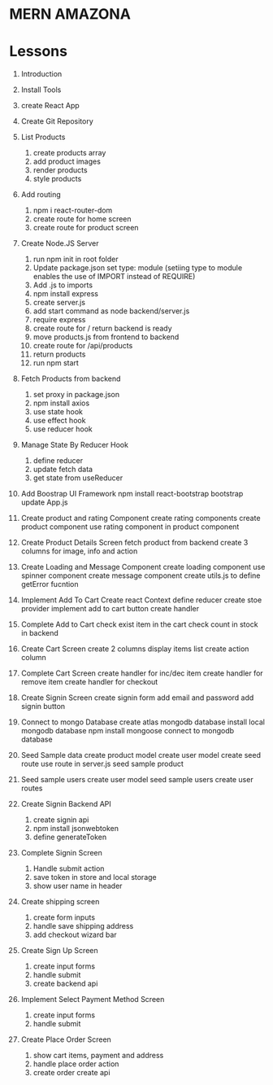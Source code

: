 # MERN AMAZONA

# Lessons

1. Introduction
2. Install Tools
3. create React App
4. Create Git Repository
5. List Products
   1. create products array
   2. add product images
   3. render products
   4. style products
6. Add routing
   1. npm i react-router-dom
   2. create route for home screen
   3. create route for product screen
7. Create Node.JS Server
   1. run npm init in root folder
   2. Update package.json set type: module (setiing type to module enables the use of IMPORT instead of REQUIRE)
   3. Add .js to imports
   4. npm install express
   5. create server.js
   6. add start command as node backend/server.js
   7. require express
   8. create route for / return backend is ready
   9. move products.js from frontend to backend
   10. create route for /api/products
   11. return products
   12. run npm start
8. Fetch Products from backend

   1. set proxy in package.json
   2. npm install axios
   3. use state hook
   4. use effect hook
   5. use reducer hook

9. Manage State By Reducer Hook

   1. define reducer
   2. update fetch data
   3. get state from useReducer

10. Add Boostrap UI Framework
    npm install react-bootstrap bootstrap
    update App.js

11. Create product and rating Component
    create rating components
    create product component
    use rating component in product component

12. Create Product Details Screen
    fetch product from backend
    create 3 columns for image, info and action
13. Create Loading and Message Component
    create loading component
    use spinner component
    create message component
    create utils.js to define getError fucntion
14. Implement Add To Cart
    Create react Context
    define reducer
    create stoe provider
    implement add to cart button create handler
15. Complete Add to Cart
    check exist item in the cart
    check count in stock in backend
16. Create Cart Screen
    create 2 columns
    display items list
    create action column
17. Complete Cart Screen
    create handler for inc/dec item
    create handler for remove item
    create handler for checkout
18. Create Signin Screen
    create signin form
    add email and password
    add signin button
19. Connect to mongo Database
    create atlas mongodb database
    install local mongodb database
    npm install mongoose
    connect to mongodb database
20. Seed Sample data
    create product model
    create user model
    create seed route
    use route in server.js
    seed sample product
21. Seed sample users
    create user model
    seed sample users
    create user routes
22. Create Signin Backend API
    1. create signin api
    2. npm install jsonwebtoken
    3. define generateToken
23. Complete Signin Screen
    1. Handle submit action
    2. save token in store and local storage
    3. show user name in header
24. Create shipping screen
    1. create form inputs
    2. handle save shipping address
    3. add checkout wizard bar
25. Create Sign Up Screen
    1. create input forms
    2. handle submit
    3. create backend api
26. Implement Select Payment Method Screen
    1. create input forms
    2. handle submit
27. Create Place Order Screen
    1. show cart items, payment and address
    2. handle place order action
    3. create order create api

